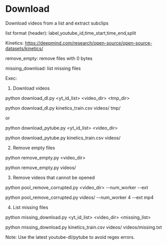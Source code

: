 # Download

Download videos from a list and extract subclips

list format (header): label,youtube_id,time_start,time_end,split

Kinetics: https://deepmind.com/research/open-source/open-source-datasets/kinetics/

remove_empty: remove files with 0 bytes

missing_download: list missing files 

Exec:
1) Download videos

python download_dl.py <yt_id_list> <video_dir> <tmp_dir>

python download_dl.py kinetics_train.csv videos/ tmp/

or

python download_pytube.py <yt_id_list> <video_dir>

python download_pytube.py kinetics_train.csv videos/



2) Remove empty files

python remove_empty.py <video_dir>

python remove_empty.py videos/

3) Remove videos that cannot be opened

python pool_remove_corrupted.py <video_dir> --num_worker <n> --ext <ext>

python pool_remove_corrupted.py videos/ --num_worker 4 --ext mp4

4) List missing files

python missing_download.py <yt_id_list> <video_dir> <missing_list>

python missing_download.py kinetics_train.csv videos/ videos/missing.txt

Note: Use the latest youtube-dl/pytube to avoid regex errors. 



